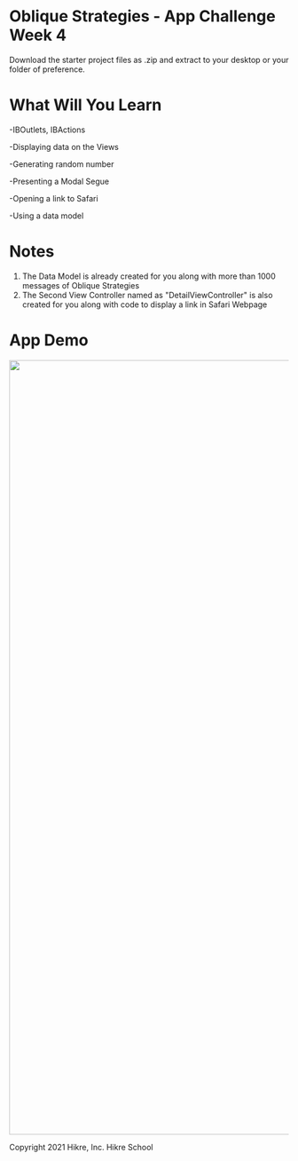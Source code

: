 # Oblique Strategies - App Challenge Week 4

Download the starter project files as .zip and extract to your desktop or your folder of preference. 


# What Will You Learn

-IBOutlets, IBActions

-Displaying data on the Views

-Generating random number

-Presenting a Modal Segue

-Opening a link to Safari

-Using a data model

# Notes
1. The Data Model is already created for you along with more than 1000 messages of Oblique Strategies
2. The Second View Controller named as "DetailViewController" is also created for you along with code to display a link in Safari Webpage


# App Demo
 
 <img src="/obs-recording-2.0.gif" width="712" height="1396"/>


Copyright 2021 Hikre, Inc. Hikre School
